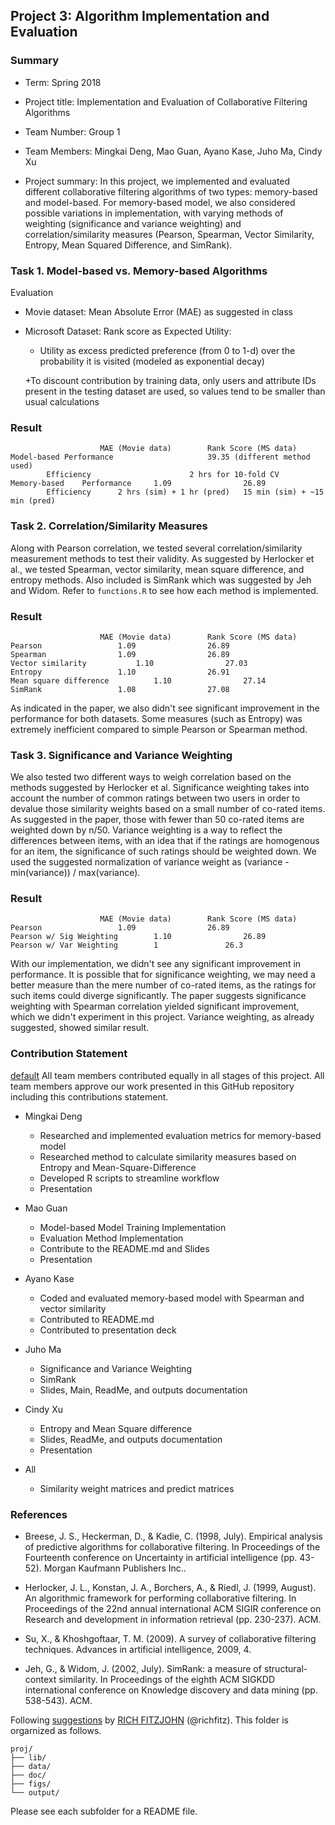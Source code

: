 ## Project 3: Algorithm Implementation and Evaluation
### Summary

+ Term: Spring 2018
+ Project title: Implementation and Evaluation of Collaborative Filtering Algorithms
+ Team Number: Group 1
+ Team Members: Mingkai Deng, Mao Guan, Ayano Kase, Juho Ma, Cindy Xu

+ Project summary: In this project, we implemented and evaluated different collaborative filtering algorithms of two types: memory-based and model-based. For memory-based model, we also considered possible variations in implementation, with varying methods of weighting (significance and variance weighting) and correlation/similarity measures (Pearson, Spearman, Vector Similarity, Entropy, Mean Squared Difference, and SimRank).

### Task 1. Model-based vs. Memory-based Algorithms

Evaluation

- Movie dataset: Mean Absolute Error (MAE) as suggested in class

- Microsoft Dataset: Rank score as Expected Utility:

	+ Utility as excess predicted preference (from 0 to 1-d) over the probability it is visited (modeled as exponential decay)

	+To discount contribution by training data, only users and attribute IDs present in the testing dataset are used, so values tend to be smaller than usual calculations

### Result

						MAE (Movie data)		Rank Score (MS data)
	Model-based	Performance						39.35 (different method used)
			Efficiency						2 hrs for 10-fold CV
	Memory-based	Performance		1.09				26.89
			Efficiency		2 hrs (sim) + 1 hr (pred)	15 min (sim) + ~15 min (pred)

### Task 2. Correlation/Similarity Measures

Along with Pearson correlation, we tested several correlation/similarity measurement methods to test their validity. As suggested by Herlocker et al., we tested Spearman, vector similarity, mean square difference, and entropy methods. Also included is SimRank which was suggested by Jeh and Widom. Refer to `functions.R` to see how each method is implemented.

### Result

						MAE (Movie data)		Rank Score (MS data)
	Pearson					1.09				26.89
	Spearman				1.09				26.89
	Vector similarity			1.10				27.03
	Entropy					1.10				26.91
	Mean square difference			1.10				27.14
	SimRank					1.08				27.08

As indicated in the paper, we also didn't see significant improvement in the performance for both datasets. Some measures (such as Entropy) was extremely inefficient compared to simple Pearson or Spearman method.

### Task 3. Significance and Variance Weighting

We also tested two different ways to weigh correlation based on the methods suggested by Herlocker et al. Significance weighting takes into account the number of common ratings between two users in order to devalue those similarity weights based on a small number of co-rated items. As suggested in the paper, those with fewer than 50 co-rated items are weighted down by n/50. Variance weighting is a way to reflect the differences between items, with an idea that if the ratings are homogenous for an item, the significance of such ratings should be weighted down. We used the suggested normalization of variance weight as (variance - min(variance)) / max(variance).

### Result

						MAE (Movie data)		Rank Score (MS data)
	Pearson					1.09				26.89
	Pearson w/ Sig Weighting		1.10				26.89
	Pearson w/ Var Weighting		1				26.3

With our implementation, we didn't see any significant improvement in performance. It is possible that for significance weighting, we may need a better measure than the mere number of co-rated items, as the ratings for such items could diverge significantly. The paper suggests significance weighting with Spearman correlation yielded significant improvement, which we didn't experiment in this project. Variance weighting, as already suggested, showed similar result.

### Contribution Statement

[default](doc/a_note_on_contributions.md) All team members contributed equally in all stages of this project. All team members approve our work presented in this GitHub repository including this contributions statement.

+ Mingkai Deng

	+ Researched and implemented evaluation metrics for memory-based model
	+ Researched method to calculate similarity measures based on Entropy and Mean-Square-Difference 
	+ Developed R scripts to streamline workflow 
	+ Presentation
	
+ Mao Guan

	+ Model-based Model Training Implementation
	+ Evaluation Method Implementation
	+ Contribute to the README.md and Slides
	+ Presentation
	
  
+ Ayano Kase

	+ Coded and evaluated memory-based model with Spearman and vector similarity
	+ Contributed to README.md
	+ Contributed to presentation deck

+ Juho Ma

	+ Significance and Variance Weighting
	+ SimRank
	+ Slides, Main, ReadMe, and outputs documentation

+ Cindy Xu

	+ Entropy and Mean Square difference
	+ Slides, ReadMe, and outputs documentation
	+ Presentation

+ All

	+ Similarity weight matrices and predict matrices


### References

+ Breese, J. S., Heckerman, D., & Kadie, C. (1998, July). Empirical analysis of predictive algorithms for collaborative filtering. In Proceedings of the Fourteenth conference on Uncertainty in artificial intelligence (pp. 43-52). Morgan Kaufmann Publishers Inc..

+ Herlocker, J. L., Konstan, J. A., Borchers, A., & Riedl, J. (1999, August). An algorithmic framework for performing collaborative filtering. In Proceedings of the 22nd annual international ACM SIGIR conference on Research and development in information retrieval (pp. 230-237). ACM.

+ Su, X., & Khoshgoftaar, T. M. (2009). A survey of collaborative filtering techniques. Advances in artificial intelligence, 2009, 4.

+ Jeh, G., & Widom, J. (2002, July). SimRank: a measure of structural-context similarity. In Proceedings of the eighth ACM SIGKDD international conference on Knowledge discovery and data mining (pp. 538-543). ACM.

Following [suggestions](http://nicercode.github.io/blog/2013-04-05-projects/) by [RICH FITZJOHN](http://nicercode.github.io/about/#Team) (@richfitz). This folder is orgarnized as follows.

```
proj/
├── lib/
├── data/
├── doc/
├── figs/
└── output/
```

Please see each subfolder for a README file.
